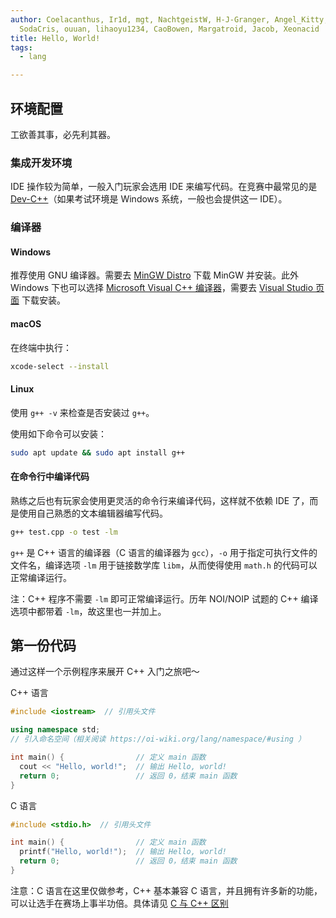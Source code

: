 ```yaml
---
author: Coelacanthus, Ir1d, mgt, NachtgeistW, H-J-Granger, Angel_Kitty, 邢家朋,
  SodaCris, ouuan, lihaoyu1234, CaoBowen, Margatroid, Jacob, Xeonacid
title: Hello, World!
tags:
  - lang

---
```


## 环境配置

工欲善其事，必先利其器。

### 集成开发环境

IDE 操作较为简单，一般入门玩家会选用 IDE 来编写代码。在竞赛中最常见的是 [Dev-C++](../tools/editor/devcpp.md)（如果考试环境是 Windows 系统，一般也会提供这一 IDE）。

### 编译器

#### Windows

推荐使用 GNU 编译器。需要去 [MinGW Distro](https://nuwen.net/mingw.html) 下载 MinGW 并安装。此外 Windows 下也可以选择 [Microsoft Visual C++ 编译器](https://docs.microsoft.com/en-us/cpp/build/projects-and-build-systems-cpp)，需要去 [Visual Studio 页面](https://visualstudio.microsoft.com/downloads/#build-tools-for-visual-studio-2019) 下载安装。

#### macOS

在终端中执行：

```bash
xcode-select --install
```

#### Linux

使用 `g++ -v` 来检查是否安装过 `g++`。

使用如下命令可以安装：

```bash
sudo apt update && sudo apt install g++
```

#### 在命令行中编译代码

熟练之后也有玩家会使用更灵活的命令行来编译代码，这样就不依赖 IDE 了，而是使用自己熟悉的文本编辑器编写代码。

```bash
g++ test.cpp -o test -lm
```

`g++` 是 C++ 语言的编译器（C 语言的编译器为 `gcc`），`-o` 用于指定可执行文件的文件名，编译选项 `-lm` 用于链接数学库 `libm`，从而使得使用 `math.h` 的代码可以正常编译运行。

注：C++ 程序不需要 `-lm` 即可正常编译运行。历年 NOI/NOIP 试题的 C++ 编译选项中都带着 `-lm`，故这里也一并加上。

## 第一份代码

通过这样一个示例程序来展开 C++ 入门之旅吧～

C++ 语言

```c++
#include <iostream>  // 引用头文件

using namespace std;
// 引入命名空间（相关阅读 https://oi-wiki.org/lang/namespace/#using ）

int main() {                // 定义 main 函数
  cout << "Hello, world!";  // 输出 Hello, world!
  return 0;                 // 返回 0，结束 main 函数
}
```

C 语言

```c
#include <stdio.h>  // 引用头文件

int main() {                // 定义 main 函数
  printf("Hello, world!");  // 输出 Hello, world!
  return 0;                 // 返回 0，结束 main 函数
}
```

注意：C 语言在这里仅做参考，C++ 基本兼容 C 语言，并且拥有许多新的功能，可以让选手在赛场上事半功倍。具体请见 [C 与 C++ 区别](./c-cpp.md)
